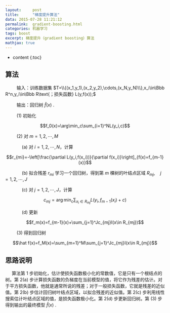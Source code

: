 ```yaml
---
layout:     post
title:      "梯度提升算法"
data: 2015-07-28 11:21:12
permalink:  gradient-boosting.html
categories: 机器学习
tags: boost
excerpt: 梯度提升（gradient boosting）算法
mathjax: true
---
```


* content
{:toc}

## 算法
$\qquad$ 输入：训练数据集 $T=\\{(x_1,y_1),(x_2,y_2),\cdots,(x_N,y_N)\\},x_i\in\Bbb R^n,y_i\in\Bbb R\text{；损失函数} L(y,f(x));$

$\qquad$ 输出：回归树 $\hat f(x)$ .

$\qquad$ (1) 初始化

$$f_0(x)=\arg\min_c\sum_{i=1}^NL(y_i,c)$$

$\qquad$ (2) 对 $m=1,2,\cdots,M$

$\qquad\quad$ (a) 对 $i=1,2,\cdots,N$，计算

$$r_{mi}=-\left[\frac{\partial L(y_i,f(x_i))}{\partial f(x_i)}\right]_{f(x)=f_{m-1}(x)}$$

$\qquad\quad$ (b) 拟合残差 $r_{mi}$ 学习一个回归树，得到第 $m$ 棵树的叶结点区域 $R_{mj},\quad j=1,2,\cdots,J$

$\qquad\quad$ (c) 对 $j=1,2,\cdots,J$，计算

$$c_{mj}=\arg\min_c\sum_{x_i\in R_{mj}}L(y_i,f_{m-1}(x_i)+c)$$

$\qquad\quad$ (d) 更新

$$f_m(x)=f_{m-1}(x)+\sum_{j=1}^Jc_{mj}I(x\in R_{mj})$$

$\qquad$ (3) 得到回归树

$$\hat f(x)=f_M(x)=\sum_{m=1}^M\sum_{j=1}^Jc_{mj}I(x\in R_{mj})$$

## 思路说明
$\quad$ 算法第 1 步初始化，估计使损失函数极小化的常数值，它是只有一个根结点的树。第 2(a) 步计算损失函数的负梯度在当前模型的值，将它作为残差的估计。对于平方损失函数，他就是通常所说的残差；对于一般损失函数，它就是残差的近似值。第 2(b) 步估计回归树叶结点区域，以拟合残差的近似值。第 2(c) 步利用线性搜索估计叶结点区域的值，是损失函数极小化。第 2(d) 步更新回归树。第 (3) 步得到输出的最终模型 $\hat f(x)$ .   
